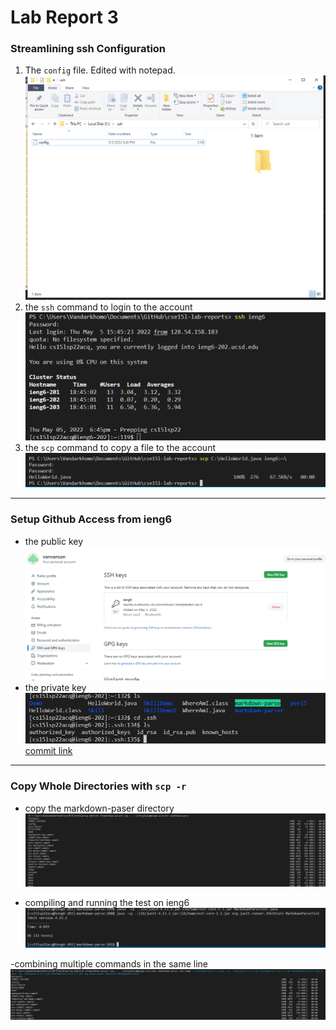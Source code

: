 # Lab Report 3  


### Streamlining ssh Configuration

1. The `config` file. Edited with notepad.
![Image](config.png)
2. the `ssh` command to login to the account
![Image](logged-in.png)
2. the `scp` command to copy a file to the account
![Image](copy.png)
___

### Setup Github Access from ieng6

- the public key
![Image](pubkey.png)
- the private key
![Image](prikey.png)
[commit link](https://github.com/vanvansan/cse15l-lecture2/commit/94fe26f85068ce7fd6f807da3cd934e10fe7331c)

___
### Copy Whole Directories with `scp -r`

- copy the markdown-paser directory
![Image](copyd.png)

- compiling and running the test on ieng6
![Image](run.png)

-combining multiple commands in the same line
![Image](combine.png)


